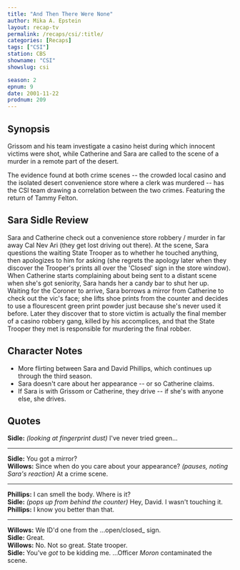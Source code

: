 ```yaml
---
title: "And Then There Were None"
author: Mika A. Epstein
layout: recap-tv
permalink: /recaps/csi/:title/
categories: [Recaps]
tags: ["CSI"]
station: CBS
showname: "CSI"
showslug: csi

season: 2
epnum: 9
date: 2001-11-22
prodnum: 209  
---
```


## Synopsis

Grissom and his team investigate a casino heist during which innocent victims were shot, while Catherine and Sara are called to the scene of a murder in a remote part of the desert.

The evidence found at both crime scenes -- the crowded local casino and the isolated desert convenience store where a clerk was murdered -- has the CSI team drawing a correlation between the two crimes. Featuring the return of Tammy Felton.

## Sara Sidle Review

Sara and Catherine check out a convenience store robbery / murder in far away Cal Nev Ari (they get lost driving out there). At the scene, Sara questions the waiting State Trooper as to whether he touched anything, then apologizes to him for asking (she regrets the apology later when they discover the Trooper's prints all over the 'Closed' sign in the store window). When Catherine starts complaining about being sent to a distant scene when she's got seniority, Sara hands her a candy bar to shut her up. Waiting for the Coroner to arrive, Sara borrows a mirror from Catherine to check out the vic's face; she lifts shoe prints from the counter and decides to use a flourescent green print powder just because she's never used it before. Later they discover that to store victim is actually the final member of a casino robbery gang, killed by his accomplices, and that the State Trooper they met is responsible for murdering the final robber.

## Character Notes

* More flirting between Sara and David Phillips, which continues up through the third season.  
* Sara doesn't care about her appearance -- or so Catherine claims.  
* If Sara is with Grissom or Catherine, they drive -- if she's with anyone else, she drives.

## Quotes

**Sidle:** _(looking at fingerprint dust)_ I've never tried green...  

- - -

**Sidle:** You got a mirror?  
**Willows:** Since when do you care about your appearance? _(pauses, noting Sara's reaction)_ At a crime scene.  

- - -

**Phillips:** I can smell the body. Where is it?  
**Sidle:** _(pops up from behind the counter)_ Hey, David. I wasn't touching it.  
**Phillips:** I know you better than that.  

- - -

**Willows:** We ID'd one from the ...open/closed_ sign.  
**Sidle:** Great.  
**Willows:** No. Not so great. State trooper.  
**Sidle:** You've _got_ to be kidding me. ...Officer _Moron_ contaminated the scene.

